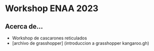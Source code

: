 # Workshop ENAA 2023



## Acerca de...
* Workshop de cascarones reticulados
* [archivo de grasshopper] (introduccion a grasshopper kangaroo.gh)



